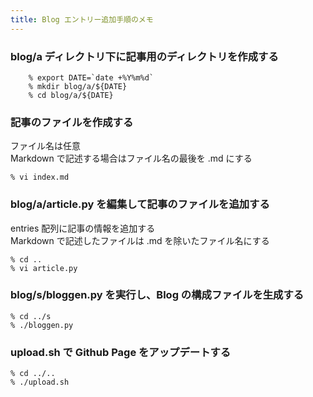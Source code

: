 ```yaml
---
title: Blog エントリー追加手順のメモ
---
```


### blog/a ディレクトリ下に記事用のディレクトリを作成する

```
    % export DATE=`date +%Y%m%d`
    % mkdir blog/a/${DATE}
    % cd blog/a/${DATE}
```


### 記事のファイルを作成する

ファイル名は任意  
Markdown で記述する場合はファイル名の最後を .md にする  
    
```
% vi index.md
```


### blog/a/article.py を編集して記事のファイルを追加する

entries 配列に記事の情報を追加する  
Markdown で記述したファイルは .md を除いたファイル名にする  
    
```
% cd ..
% vi article.py
```


### blog/s/bloggen.py を実行し、Blog の構成ファイルを生成する

```
% cd ../s
% ./bloggen.py
```


### upload.sh で Github Page をアップデートする

```
% cd ../..
% ./upload.sh
```

